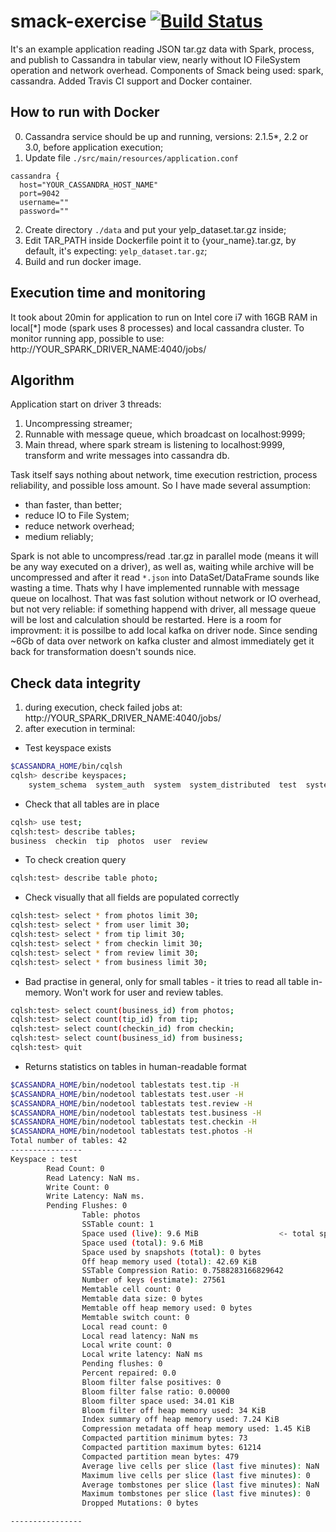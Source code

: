 # smack-exercise [![Build Status](https://travis-ci.org/kbelova/smack-exercise.svg?branch=master)](https://travis-ci.org/kbelova/smack-exercise)

It's an example application  reading JSON tar.gz data with Spark, process, and publish to Cassandra in tabular view, nearly without IO FileSystem operation and network overhead. Components of Smack being used: spark, cassandra. Added Travis CI support and Docker container.

## How to run with Docker
0. Cassandra service should be up and running, versions: 2.1.5*, 2.2 or 3.0, before application execution;
1. Update file `./src/main/resources/application.conf`
```
cassandra {
  host="YOUR_CASSANDRA_HOST_NAME"
  port=9042
  username=""
  password=""
```
2. Create directory `./data` and put your yelp_dataset.tar.gz inside;
2. Edit TAR_PATH inside Dockerfile point it to {your_name}.tar.gz, by default, it's expecting: `yelp_dataset.tar.gz`;
3. Build and run docker image.

## Execution time and monitoring
It took about 20min for application to run on Intel core i7 with 16GB RAM in local[*] mode (spark uses 8 processes) and local cassandra cluster.
To monitor running app, possible to use: http://YOUR_SPARK_DRIVER_NAME:4040/jobs/

## Algorithm
Application start on driver 3 threads:
1. Uncompressing streamer;
2. Runnable with message queue, which broadcast on localhost:9999;
3. Main thread, where spark stream is listening to localhost:9999, transform and write messages into cassandra db.

Task itself says nothing about network, time execution restriction, process reliability, and possible loss amount. So I have made several assumption:
- than faster, than better;
- reduce IO to File System;
- reduce network overhead;
- medium reliably;

Spark is not able to uncompress/read .tar.gz in parallel mode (means it will be any way executed on a driver), as well as, waiting while archive will be uncompressed and after it read `*.json` into DataSet/DataFrame sounds like wasting a time.
Thats why I have implemented runnable with message queue on localhost. That was fast solution without network or IO overhead, but not very reliable: if something happend with driver, all message queue will be lost and calculation should be restarted. Here is a room for improvment: it is possilbe to add local kafka on driver node. Since sending ~6Gb of data over network on kafka cluster and almost immediately get it back for transformation doesn't sounds nice.

## Check data integrity
1. during execution, check failed jobs at: http://YOUR_SPARK_DRIVER_NAME:4040/jobs/
2. after execution in terminal:
* Test keyspace exists
```bash
$CASSANDRA_HOME/bin/cqlsh
cqlsh> describe keyspaces;
    system_schema  system_auth  system  system_distributed  test  system_traces
```
* Check that all tables are in place
```bash
cqlsh> use test;
cqlsh:test> describe tables;
business  checkin  tip  photos  user  review
```

*   To check creation query
```bash
cqlsh:test> describe table photo;
```
*   Check visually that all fields are populated correctly
```bash
cqlsh:test> select * from photos limit 30;
cqlsh:test> select * from user limit 30;
cqlsh:test> select * from tip limit 30;
cqlsh:test> select * from checkin limit 30;
cqlsh:test> select * from review limit 30;
cqlsh:test> select * from business limit 30;
```

* Bad practise in general, only for small tables - it tries to read all table in-memory.
Won't work for user and review tables.
```bash
cqlsh:test> select count(business_id) from photos;
cqlsh:test> select count(tip_id) from tip;
cqlsh:test> select count(checkin_id) from checkin;
cqlsh:test> select count(business_id) from business;
cqlsh:test> quit
```
* Returns statistics on tables in human-readable format
```bash
$CASSANDRA_HOME/bin/nodetool tablestats test.tip -H
$CASSANDRA_HOME/bin/nodetool tablestats test.user -H
$CASSANDRA_HOME/bin/nodetool tablestats test.review -H
$CASSANDRA_HOME/bin/nodetool tablestats test.business -H
$CASSANDRA_HOME/bin/nodetool tablestats test.checkin -H
$CASSANDRA_HOME/bin/nodetool tablestats test.photos -H
Total number of tables: 42
----------------
Keyspace : test
        Read Count: 0
        Read Latency: NaN ms.
        Write Count: 0
        Write Latency: NaN ms.
        Pending Flushes: 0
                Table: photos
                SSTable count: 1
                Space used (live): 9.6 MiB                  <- total space table use on a disk
                Space used (total): 9.6 MiB
                Space used by snapshots (total): 0 bytes
                Off heap memory used (total): 42.69 KiB
                SSTable Compression Ratio: 0.7588283166829642
                Number of keys (estimate): 27561                        <- amount of partitions
                Memtable cell count: 0
                Memtable data size: 0 bytes
                Memtable off heap memory used: 0 bytes
                Memtable switch count: 0
                Local read count: 0
                Local read latency: NaN ms
                Local write count: 0
                Local write latency: NaN ms
                Pending flushes: 0
                Percent repaired: 0.0
                Bloom filter false positives: 0
                Bloom filter false ratio: 0.00000
                Bloom filter space used: 34.01 KiB
                Bloom filter off heap memory used: 34 KiB
                Index summary off heap memory used: 7.24 KiB
                Compression metadata off heap memory used: 1.45 KiB
                Compacted partition minimum bytes: 73
                Compacted partition maximum bytes: 61214
                Compacted partition mean bytes: 479
                Average live cells per slice (last five minutes): NaN
                Maximum live cells per slice (last five minutes): 0
                Average tombstones per slice (last five minutes): NaN
                Maximum tombstones per slice (last five minutes): 0
                Dropped Mutations: 0 bytes

----------------
```